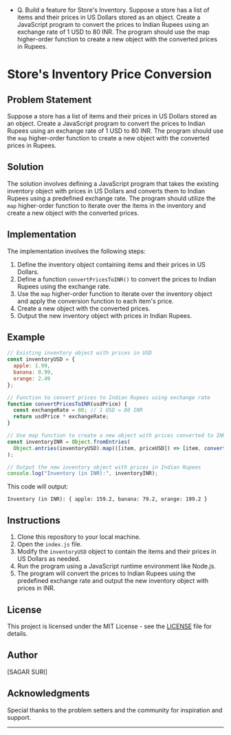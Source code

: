 - Q. Build a feature for Store's Inventory.
Suppose a store has a list of items and their prices in US Dollars stored as an object. Create a JavaScript
program to convert the prices to Indian Rupees using an exchange rate of 1 USD to 80 INR. The program should
use the map higher-order function to create a new object with the converted prices in Rupees.
# Store's Inventory Price Conversion

## Problem Statement

Suppose a store has a list of items and their prices in US Dollars stored as an object. Create a JavaScript program to convert the prices to Indian Rupees using an exchange rate of 1 USD to 80 INR. The program should use the `map` higher-order function to create a new object with the converted prices in Rupees.

## Solution

The solution involves defining a JavaScript program that takes the existing inventory object with prices in US Dollars and converts them to Indian Rupees using a predefined exchange rate. The program should utilize the `map` higher-order function to iterate over the items in the inventory and create a new object with the converted prices.

## Implementation

The implementation involves the following steps:

1. Define the inventory object containing items and their prices in US Dollars.
2. Define a function `convertPricesToINR()` to convert the prices to Indian Rupees using the exchange rate.
3. Use the `map` higher-order function to iterate over the inventory object and apply the conversion function to each item's price.
4. Create a new object with the converted prices.
5. Output the new inventory object with prices in Indian Rupees.

## Example

```javascript
// Existing inventory object with prices in USD
const inventoryUSD = {
  apple: 1.99,
  banana: 0.99,
  orange: 2.49
};

// Function to convert prices to Indian Rupees using exchange rate
function convertPricesToINR(usdPrice) {
  const exchangeRate = 80; // 1 USD = 80 INR
  return usdPrice * exchangeRate;
}

// Use map function to create a new object with prices converted to INR
const inventoryINR = Object.fromEntries(
  Object.entries(inventoryUSD).map(([item, priceUSD]) => [item, convertPricesToINR(priceUSD)])
);

// Output the new inventory object with prices in Indian Rupees
console.log("Inventory (in INR):", inventoryINR);
```

This code will output:

```
Inventory (in INR): { apple: 159.2, banana: 79.2, orange: 199.2 }
```

## Instructions

1. Clone this repository to your local machine.
2. Open the `index.js` file.
3. Modify the `inventoryUSD` object to contain the items and their prices in US Dollars as needed.
4. Run the program using a JavaScript runtime environment like Node.js.
5. The program will convert the prices to Indian Rupees using the predefined exchange rate and output the new inventory object with prices in INR.

## License

This project is licensed under the MIT License - see the [LICENSE](LICENSE) file for details.

## Author

[SAGAR SURI]

## Acknowledgments

Special thanks to the problem setters and the community for inspiration and support.

---
